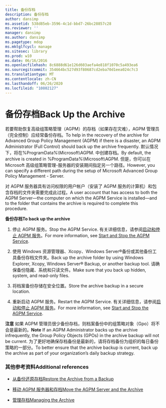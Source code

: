 ```yaml
---
title: 备份存档
description: 备份存档
author: dansimp
ms.assetid: 538d85eb-3596-4c1d-bbd7-26bc28857c28
ms.reviewer: ''
manager: dansimp
ms.author: dansimp
ms.pagetype: mdop
ms.mktglfcycl: manage
ms.sitesec: library
ms.prod: w10
ms.date: 06/16/2016
ms.openlocfilehash: 8c6888d61e126d603aefa4e818f1070c5a493ea6
ms.sourcegitcommit: 354664bc527d93f80687cd2eba70d1eea024c7c3
ms.translationtype: MT
ms.contentlocale: zh-CN
ms.lasthandoff: 06/26/2020
ms.locfileid: "10802127"
---
```

# <span data-ttu-id="14d79-103">备份存档</span><span class="sxs-lookup"><span data-stu-id="14d79-103">Back Up the Archive</span></span>


<span data-ttu-id="14d79-104">若要帮助恢复高级组策略管理（AGPM）的存档（如果存在灾难），AGPM 管理员（完全控制）应经常备份存档。</span><span class="sxs-lookup"><span data-stu-id="14d79-104">To help in the recovery of the archive for Advanced Group Policy Management (AGPM) if there is a disaster, an AGPM Administrator (Full Control) should back up the archive frequently.</span></span> <span data-ttu-id="14d79-105">默认情况下，将在%ProgramData%\\Microsoft\\AGPM. 中创建存档。</span><span class="sxs-lookup"><span data-stu-id="14d79-105">By default, the archive is created in %ProgramData%\\Microsoft\\AGPM.</span></span> <span data-ttu-id="14d79-106">但是，你可以在 Microsoft 高级组策略管理-服务器的安装期间指定另一个路径。</span><span class="sxs-lookup"><span data-stu-id="14d79-106">However, you can specify a different path during the setup of Microsoft Advanced Group Policy Management - Server.</span></span>

<span data-ttu-id="14d79-107">对 AGPM 服务器具有访问权限的用户帐户（安装了 AGPM 服务的计算机）和包含存档的文件夹需要完成此过程。</span><span class="sxs-lookup"><span data-stu-id="14d79-107">A user account that has access to both the AGPM Server—the computer on which the AGPM Service is installed—and to the folder that contains the archive is required to complete this procedure.</span></span>

**<span data-ttu-id="14d79-108">备份存档</span><span class="sxs-lookup"><span data-stu-id="14d79-108">To back up the archive</span></span>**

1.  <span data-ttu-id="14d79-109">停止 AGPM 服务。</span><span class="sxs-lookup"><span data-stu-id="14d79-109">Stop the AGPM Service.</span></span> <span data-ttu-id="14d79-110">有关详细信息，请参阅[启动和停止 AGPM 服务](start-and-stop-the-agpm-service-agpm40.md)。</span><span class="sxs-lookup"><span data-stu-id="14d79-110">For more information, see [Start and Stop the AGPM Service](start-and-stop-the-agpm-service-agpm40.md).</span></span>

2.  <span data-ttu-id="14d79-111">使用 Windows 资源管理器、Xcopy、Windows Server®备份或其他备份工具备份存档文件夹。</span><span class="sxs-lookup"><span data-stu-id="14d79-111">Back up the archive folder by using Windows Explorer, Xcopy, Windows Server® Backup, or another backup tool.</span></span> <span data-ttu-id="14d79-112">请确保备份隐藏、系统和只读文件。</span><span class="sxs-lookup"><span data-stu-id="14d79-112">Make sure that you back up hidden, system, and read-only files.</span></span>

3.  <span data-ttu-id="14d79-113">将档案备份存储在安全位置。</span><span class="sxs-lookup"><span data-stu-id="14d79-113">Store the archive backup in a secure location.</span></span>

4.  <span data-ttu-id="14d79-114">重新启动 AGPM 服务。</span><span class="sxs-lookup"><span data-stu-id="14d79-114">Restart the AGPM Service.</span></span> <span data-ttu-id="14d79-115">有关详细信息，请参阅[启动和停止 AGPM 服务](start-and-stop-the-agpm-service-agpm40.md)。</span><span class="sxs-lookup"><span data-stu-id="14d79-115">For more information, see [Start and Stop the AGPM Service](start-and-stop-the-agpm-service-agpm40.md).</span></span>

<span data-ttu-id="14d79-116">**注意** 如果 AGPM 管理员很少备份存档，则档案备份中的组策略对象（Gpo）将不会是最新的。</span><span class="sxs-lookup"><span data-stu-id="14d79-116">**Note** If an AGPM Administrator backs up the archive infrequently, the Group Policy Objects (GPOs) in the archive backup will not be current.</span></span> <span data-ttu-id="14d79-117">为了更好地确保存档备份是最新的，请将存档备份为组织的每日备份策略的一部分。</span><span class="sxs-lookup"><span data-stu-id="14d79-117">To better ensure that the archive backup is current, back up the archive as part of your organization’s daily backup strategy.</span></span>

 

### <span data-ttu-id="14d79-118">其他参考资料</span><span class="sxs-lookup"><span data-stu-id="14d79-118">Additional references</span></span>

-   [<span data-ttu-id="14d79-119">从备份还原存档</span><span class="sxs-lookup"><span data-stu-id="14d79-119">Restore the Archive from a Backup</span></span>](restore-the-archive-from-a-backup-agpm40.md)

-   [<span data-ttu-id="14d79-120">移动 AGPM 服务器和存档</span><span class="sxs-lookup"><span data-stu-id="14d79-120">Move the AGPM Server and the Archive</span></span>](move-the-agpm-server-and-the-archive-agpm40.md)

-   [<span data-ttu-id="14d79-121">管理存档</span><span class="sxs-lookup"><span data-stu-id="14d79-121">Managing the Archive</span></span>](managing-the-archive-agpm40.md)

 

 





